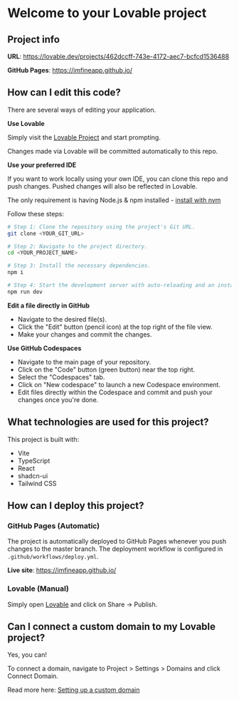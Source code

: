 # Welcome to your Lovable project

## Project info

**URL**: https://lovable.dev/projects/462dccff-743e-4172-aec7-bcfcd1536488

**GitHub Pages**: https://imfineapp.github.io/

## How can I edit this code?

There are several ways of editing your application.

**Use Lovable**

Simply visit the [Lovable Project](https://lovable.dev/projects/462dccff-743e-4172-aec7-bcfcd1536488) and start prompting.

Changes made via Lovable will be committed automatically to this repo.

**Use your preferred IDE**

If you want to work locally using your own IDE, you can clone this repo and push changes. Pushed changes will also be reflected in Lovable.

The only requirement is having Node.js & npm installed - [install with nvm](https://github.com/nvm-sh/nvm#installing-and-updating)

Follow these steps:

```sh
# Step 1: Clone the repository using the project's Git URL.
git clone <YOUR_GIT_URL>

# Step 2: Navigate to the project directory.
cd <YOUR_PROJECT_NAME>

# Step 3: Install the necessary dependencies.
npm i

# Step 4: Start the development server with auto-reloading and an instant preview.
npm run dev
```

**Edit a file directly in GitHub**

- Navigate to the desired file(s).
- Click the "Edit" button (pencil icon) at the top right of the file view.
- Make your changes and commit the changes.

**Use GitHub Codespaces**

- Navigate to the main page of your repository.
- Click on the "Code" button (green button) near the top right.
- Select the "Codespaces" tab.
- Click on "New codespace" to launch a new Codespace environment.
- Edit files directly within the Codespace and commit and push your changes once you're done.

## What technologies are used for this project?

This project is built with:

- Vite
- TypeScript
- React
- shadcn-ui
- Tailwind CSS

## How can I deploy this project?

### GitHub Pages (Automatic)

The project is automatically deployed to GitHub Pages whenever you push changes to the master branch. The deployment workflow is configured in `.github/workflows/deploy.yml`.

**Live site**: https://imfineapp.github.io/

### Lovable (Manual)

Simply open [Lovable](https://lovable.dev/projects/462dccff-743e-4172-aec7-bcfcd1536488) and click on Share -> Publish.

## Can I connect a custom domain to my Lovable project?

Yes, you can!

To connect a domain, navigate to Project > Settings > Domains and click Connect Domain.

Read more here: [Setting up a custom domain](https://docs.lovable.dev/tips-tricks/custom-domain#step-by-step-guide)
